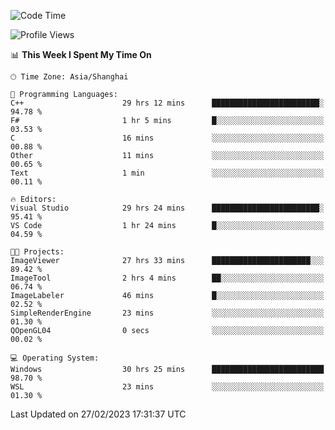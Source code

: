 <!--START_SECTION:waka-->
![Code Time](http://img.shields.io/badge/Code%20Time-702%20hrs%2022%20mins-blue)

![Profile Views](http://img.shields.io/badge/Profile%20Views-1-blue)

📊 **This Week I Spent My Time On** 

```text
🕑︎ Time Zone: Asia/Shanghai

💬 Programming Languages: 
C++                      29 hrs 12 mins      ████████████████████████░   94.78 % 
F#                       1 hr 5 mins         █░░░░░░░░░░░░░░░░░░░░░░░░   03.53 % 
C                        16 mins             ░░░░░░░░░░░░░░░░░░░░░░░░░   00.88 % 
Other                    11 mins             ░░░░░░░░░░░░░░░░░░░░░░░░░   00.65 % 
Text                     1 min               ░░░░░░░░░░░░░░░░░░░░░░░░░   00.11 % 

🔥 Editors: 
Visual Studio            29 hrs 24 mins      ████████████████████████░   95.41 % 
VS Code                  1 hr 24 mins        █░░░░░░░░░░░░░░░░░░░░░░░░   04.59 % 

🐱‍💻 Projects: 
ImageViewer              27 hrs 33 mins      ██████████████████████░░░   89.42 % 
ImageTool                2 hrs 4 mins        ██░░░░░░░░░░░░░░░░░░░░░░░   06.74 % 
ImageLabeler             46 mins             █░░░░░░░░░░░░░░░░░░░░░░░░   02.52 % 
SimpleRenderEngine       23 mins             ░░░░░░░░░░░░░░░░░░░░░░░░░   01.30 % 
QOpenGL04                0 secs              ░░░░░░░░░░░░░░░░░░░░░░░░░   00.02 % 

💻 Operating System: 
Windows                  30 hrs 25 mins      █████████████████████████   98.70 % 
WSL                      23 mins             ░░░░░░░░░░░░░░░░░░░░░░░░░   01.30 % 
```


 Last Updated on 27/02/2023 17:31:37 UTC
<!--END_SECTION:waka-->